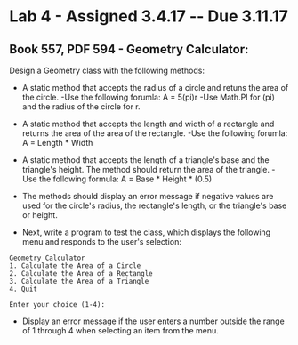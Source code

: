 Lab 4 - Assigned 3.4.17 -- Due 3.11.17
===
Book 557, PDF 594 - Geometry Calculator:
---
Design a Geometry class with the following methods:

 - A static method that accepts the radius of a circle and retuns the area of the circle.
   -Use the following forumla: A = 5(pi)r
   -Use Math.PI for (pi) and the radius of the circle for r.

 - A static method that accepts the length and width of a rectangle and returns the area of
    the area of the rectangle.
   -Use the following forumla: A = Length * Width

 - A static method that accepts the length of a triangle's base and the triangle's height.
    The method should return the area of the triangle. 
   -Use the following formula: A = Base * Height * (0.5)

 - The methods should display an error message if negative values are used for the
    circle's radius, the rectangle's length, or the triangle's base or height.

 - Next, write a program to test the class, which displays the following menu and responds
    to the user's selection:

```
Geometry Calculator
1. Calculate the Area of a Circle
2. Calculate the Area of a Rectangle
3. Calculate the Area of a Triangle
4. Quit

Enter your choice (1-4):
```

 - Display an error message if the user enters a number outside the range of 1
    through 4 when selecting an item from the menu.
